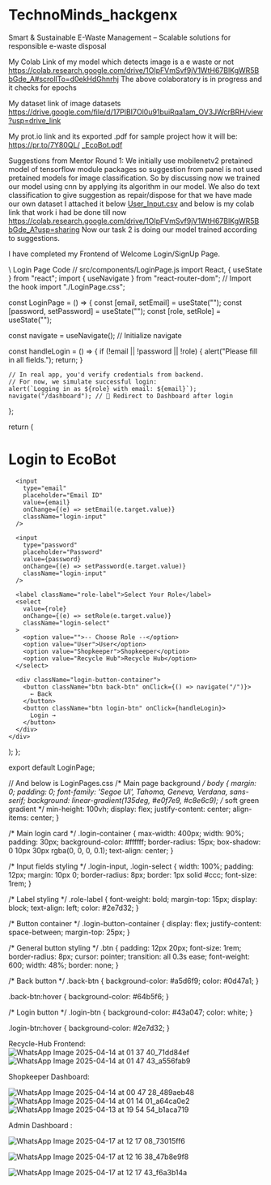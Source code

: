 # TechnoMinds_hackgenx
Smart &amp; Sustainable E-Waste Management – Scalable solutions for responsible e-waste disposal

My Colab Link of my model which detects image is a e waste or not https://colab.research.google.com/drive/1OIpFVmSvf9jV1WtH67BlKgWR5BbGde_A#scrollTo=d0ekHdGhnrhj
The above colaboratory is in progress and it checks for epochs

My dataset link of image datasets   https://drive.google.com/file/d/17PlBI7Ol0u91buiRqa1am_OV3JWcrBRH/view?usp=drive_link

My prot.io link and its exported .pdf for sample project how it will be:
https://pr.to/7Y80QL/
[_EcoBot.pdf](https://github.com/user-attachments/files/19777446/_EcoBot.pdf)


Suggestions from Mentor Round 1: We initially use mobilenetv2 pretained model of tensorflow module packages so suggestion from panel is not used pretained models for image classification. So by discussing now we trained our model using cnn by applying its algorithm in our model.
We also do text classification to give suggestion as repair/dispose for that we have made our own dataset I attached it below
[User_Input.csv](https://github.com/user-attachments/files/19777684/User_Input.csv) and below is my colab link that work i had be done till now 
https://colab.research.google.com/drive/1OIpFVmSvf9jV1WtH67BlKgWR5BbGde_A?usp=sharing 
Now our task 2 is doing our model trained according to suggestions.


I have completed my Frontend of Welcome Login/SignUp Page.

\\ Login Page Code
// src/components/LoginPage.js
import React, { useState } from "react";
import { useNavigate } from "react-router-dom"; // Import the hook
import "./LoginPage.css";



const LoginPage = () => {
  const [email, setEmail] = useState("");
  const [password, setPassword] = useState("");
  const [role, setRole] = useState("");

  const navigate = useNavigate(); // Initialize navigate

  const handleLogin = () => {
    if (!email || !password || !role) {
      alert("Please fill in all fields.");
      return;
    }
  
    // In real app, you'd verify credentials from backend.
    // For now, we simulate successful login:
    alert(`Logging in as ${role} with email: ${email}`);
    navigate("/dashboard"); // 🔁 Redirect to Dashboard after login
  };
  
  return (
    <div className="login-container">
      <h1>Login to EcoBot</h1>

      <input
        type="email"
        placeholder="Email ID"
        value={email}
        onChange={(e) => setEmail(e.target.value)}
        className="login-input"
      />

      <input
        type="password"
        placeholder="Password"
        value={password}
        onChange={(e) => setPassword(e.target.value)}
        className="login-input"
      />

      <label className="role-label">Select Your Role</label>
      <select
        value={role}
        onChange={(e) => setRole(e.target.value)}
        className="login-select"
      >
        <option value="">-- Choose Role --</option>
        <option value="User">User</option>
        <option value="Shopkeeper">Shopkeeper</option>
        <option value="Recycle Hub">Recycle Hub</option>
      </select>

      <div className="login-button-container">
        <button className="btn back-btn" onClick={() => navigate("/")}>
          ← Back
        </button>
        <button className="btn login-btn" onClick={handleLogin}>
          Login →
        </button>
      </div>
    </div>
  );
};

export default LoginPage;

// And below is LoginPages.css
/* Main page background */
body {
    margin: 0;
    padding: 0;
    font-family: 'Segoe UI', Tahoma, Geneva, Verdana, sans-serif;
    background: linear-gradient(135deg, #e0f7e9, #c8e6c9); /* soft green gradient */
    min-height: 100vh;
    display: flex;
    justify-content: center;
    align-items: center;
  }
  
  /* Main login card */
  .login-container {
    max-width: 400px;
    width: 90%;
    padding: 30px;
    background-color: #ffffff;
    border-radius: 15px;
    box-shadow: 0 10px 30px rgba(0, 0, 0, 0.1);
    text-align: center;
  }
  
  /* Input fields styling */
  .login-input,
  .login-select {
    width: 100%;
    padding: 12px;
    margin: 10px 0;
    border-radius: 8px;
    border: 1px solid #ccc;
    font-size: 1rem;
  }
  
  /* Label styling */
  .role-label {
    font-weight: bold;
    margin-top: 15px;
    display: block;
    text-align: left;
    color: #2e7d32;
  }
  
  /* Button container */
  .login-button-container {
    display: flex;
    justify-content: space-between;
    margin-top: 25px;
  }
  
  /* General button styling */
  .btn {
    padding: 12px 20px;
    font-size: 1rem;
    border-radius: 8px;
    cursor: pointer;
    transition: all 0.3s ease;
    font-weight: 600;
    width: 48%;
    border: none;
  }
  
  /* Back button */
  .back-btn {
    background-color: #a5d6f9;
    color: #0d47a1;
  }
  
  .back-btn:hover {
    background-color: #64b5f6;
  }
  
  /* Login button */
  .login-btn {
    background-color: #43a047;
    color: white;
  }
  
  .login-btn:hover {
    background-color: #2e7d32;
  }


  Recycle-Hub Frontend:
![WhatsApp Image 2025-04-14 at 01 37 40_71dd84ef](https://github.com/user-attachments/assets/27e2a3fa-5bf2-444a-89bd-b05b1ea2e9de)
![WhatsApp Image 2025-04-14 at 01 47 43_a556fab9](https://github.com/user-attachments/assets/0037e5cc-6f39-4d61-8c6a-09e95f5039d0)

 Shopkeeper Dashboard:

![WhatsApp Image 2025-04-14 at 00 47 28_489aeb48](https://github.com/user-attachments/assets/6f277d26-9c63-4c62-b63d-7c3f08986f80)
![WhatsApp Image 2025-04-14 at 01 14 01_a64ca0e2](https://github.com/user-attachments/assets/eff5c559-ad89-44be-9ce6-9fe82420ac19)
![WhatsApp Image 2025-04-13 at 19 54 54_b1aca719](https://github.com/user-attachments/assets/d7ad834f-7a50-46db-83ae-f3ada1899881)

Admin Dashboard :

![WhatsApp Image 2025-04-17 at 12 17 08_73015ff6](https://github.com/user-attachments/assets/6ee38aa3-accc-450a-b0c3-bb64f2ae12c6)

![WhatsApp Image 2025-04-17 at 12 16 38_47b8e9f8](https://github.com/user-attachments/assets/3cfe1eac-31c7-494a-8caa-606b14dcd2e4)

![WhatsApp Image 2025-04-17 at 12 17 43_f6a3b14a](https://github.com/user-attachments/assets/d08198ed-b78d-44eb-a62e-406caf39dd30)









